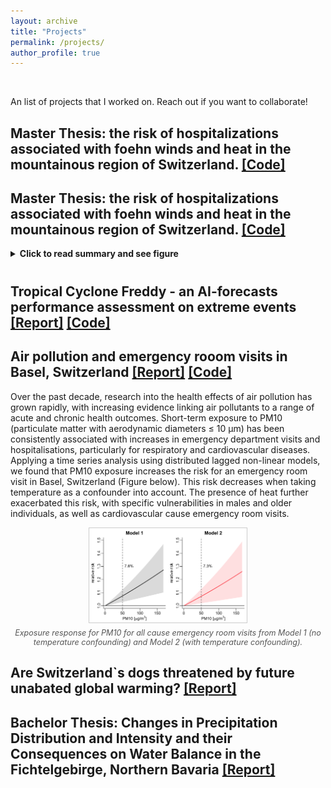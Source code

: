 ```yaml
---
layout: archive
title: "Projects"
permalink: /projects/
author_profile: true
---
```


<br>

An list of projects that I worked on. Reach out if you want to collaborate!

## Master Thesis: the risk of hospitalizations associated with foehn winds and heat in the mountainous region of Switzerland. [[Code]](https://github.com/tinojona/Paper_2025_foehn_winds_and_hospitalizations)

<h2>
  Master Thesis: the risk of hospitalizations associated with foehn winds and heat in the mountainous region of Switzerland. 
  <a href="https://github.com/tinojona/Paper_2025_foehn_winds_and_hospitalizations" target="_blank">[Code]</a>
</h2>

<details style="max-width: 900px; margin: 0 auto;">
  <summary style="cursor: pointer; font-weight: bold; margin-bottom: 10px;">Click to read summary and see figure</summary>
  
  <p>
    Foehn winds are intense warm winds, common in mountain regions, but their health impacts and potential to exacerbate existing heat-related risks remain poorly understood. We investigated the independent and combined association of foehn winds and temperature with cause-specific emergency hospitalizations in Switzerland. We found that foehn winds daily intensity showed small and no consistent association with hospitalizations in temperature-adjusted and non-adjusted models. However, foehn winds amplified heat-related hospitalization risk with a 14% increase in risk at the 99th temperature percentile on foehn days, compared to -2% on non-foehn days (Figure below). The association was larger for females, older adults, and for hospitalizations due to respiratory and mental health causes. While foehn winds did not directly impact hospitalizations, they may contribute to an amplification of heat-related health risks, especially for females and older adults.
  </p>

  <div style="text-align: center; margin-top: 10px;">
    <img 
      src="https://raw.githubusercontent.com/tinojona/Paper_2025_foehn_winds_and_hospitalizations/main/output/figures/Figure3_only_allcause_bluered.png" 
      style="width: 70%; border: 1px solid #ccc;" 
      alt="Cumulative relative risk for all-cause hospitalization"
    />
    <div style="font-size: 90%; color: #555; margin-top: 5px;">
      <em>
        (a) Cumulative relative risk for all-cause hospitalization from temperature exposure with 95% confidence intervals and (b) cumulative relative risk for all-cause hospitalization from temperature exposure with 95% confidence intervals on foehn and non-foehn days.
      </em>
    </div>
  </div>
</details>



## Tropical Cyclone Freddy - an AI-forecasts performance assessment on extreme events [[Report]](https://github.com/tinojona/Tropical_Cyclone_Freddy/blob/main/FINAL_REPORT.pdf) [[Code]](https://github.com/tinojona/Tropical_Cyclone_Freddy)







## Air pollution and emergency rooom visits in Basel, Switzerland [[Report]](https://github.com/tinojona/PM10_Emergency_room_visits/blob/main/FINAL_REPORT.html) [[Code]](https://github.com/tinojona/PM10_Emergency_room_visits/tree/main)

<div style="max-width: 900px; margin: 0 auto;">
  <p>
    Over the past decade, research into the health effects of air pollution has grown rapidly, with increasing evidence linking air pollutants to a range of acute and chronic health outcomes. Short-term exposure to PM10 (particulate matter with aerodynamic diameters ≤ 10 μm) has been consistently associated with increases in emergency department visits and hospitalisations, particularly for respiratory and cardiovascular diseases. Applying a time series analysis using distributed lagged non-linear models, we found that PM10 exposure increases the risk for an emergency room visit in Basel, Switzerland (Figure below). This risk decreases when taking temperature as a confounder into account. The presence of heat further exacerbated this risk, with specific vulnerabilities in males and older individuals, as well as cardiovascular cause emergency room visits.
  </p>

  <div style="text-align: center; margin-top: 10px;">
    <img 
      src="https://raw.githubusercontent.com/tinojona/PM10_Emergency_room_visits/main/plots/model1_model2_all.png" 
      style="width: 50%; border: 1px solid #ccc;" 
      alt="PM10 Cumulative relative risk for all-cause hospitalization"
    />
    <div style="font-size: 90%; color: #555; margin-top: 5px;">
      <em>
        Exposure response for PM10 for all cause emergency room visits from Model 1 (no temperature confounding) and Model 2 (with temperature confounding).
      </em>
    </div>
  </div>
</div>


## Are Switzerland`s dogs threatened by future unabated global warming? [[Report]](https://github.com/tinojona/tinojona.github.io/blob/main/files/CRA_Report_Schneidewind.pdf)

## Bachelor Thesis: Changes in Precipitation Distribution and Intensity and their Consequences on Water Balance in the Fichtelgebirge, Northern Bavaria [[Report]](https://github.com/tinojona/tinojona.github.io/blob/main/files/BA_Tino_Schneidewind.pdf)
